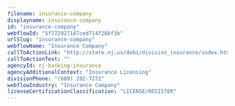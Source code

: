```yaml
---
filename: insurance-company
displayname: insurance-company
id: "insurance-company"
webflowId: "5f772927147ced714f26bf3b"
urlSlug: "insurance-company"
webflowName: "Insurance Company"
callToActionLink: "http://state.nj.us/dobi/division_insurance/index.htm"
callToActionText: ""
agencyId: nj-banking-insurance
agencyAdditionalContext: "Insurance Licensing"
divisionPhone: "(609) 292-7272"
webflowIndustry: "Insurance Company"
licenseCertificationClassification: "LICENSE/REGISTER"
---
```

